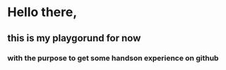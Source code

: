 # Hello there,
## this is my playgorund for now
### with the purpose to get some handson experience on github
